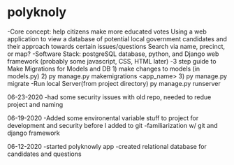# polyknoly 
-Core concept: help citizens make more educated votes
    Using a web application to view a database of potential local government candidates and their approach towards certain issues/questions
    Search via name, precinct, or map?
-Software Stack:
    postgreSQL database, python, and Django web framework (probably some javascript, CSS, HTML later)
-3 step guide to Make Migrations for Models and DB
	1) make changes to models (in models.py)
	2) py manage.py makemigrations <app_name>
	3) py manage.py migrate
-Run local Server(from project directory)
	py manage.py runserver

06-23-2020
-had some security issues with old repo, needed to redue project and naming

06-19-2020
-Added some environental variable stuff to project for development and security before I added to git
-familiarization w/ git and django framework

06-12-2020
-started polyknowly app
-created relational database for candidates and questions

